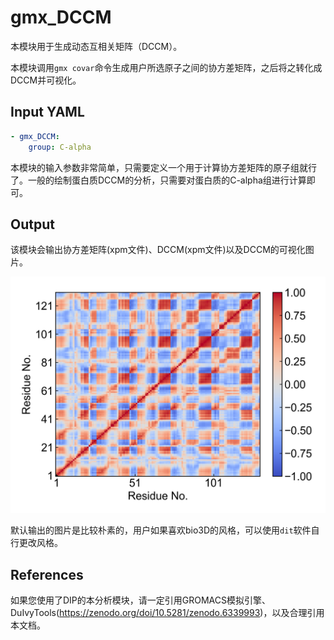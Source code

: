 # gmx_DCCM

本模块用于生成动态互相关矩阵（DCCM）。

本模块调用`gmx covar`命令生成用户所选原子之间的协方差矩阵，之后将之转化成DCCM并可视化。

## Input YAML

```yaml
- gmx_DCCM:
    group: C-alpha
```

本模块的输入参数非常简单，只需要定义一个用于计算协方差矩阵的原子组就行了。一般的绘制蛋白质DCCM的分析，只需要对蛋白质的C-alpha组进行计算即可。

## Output

该模块会输出协方差矩阵(xpm文件)、DCCM(xpm文件)以及DCCM的可视化图片。

![gmx_DCCM](static/gmx_DCCM_dccm.png)

默认输出的图片是比较朴素的，用户如果喜欢bio3D的风格，可以使用`dit`软件自行更改风格。

## References

如果您使用了DIP的本分析模块，请一定引用GROMACS模拟引擎、DuIvyTools(https://zenodo.org/doi/10.5281/zenodo.6339993)，以及合理引用本文档。

